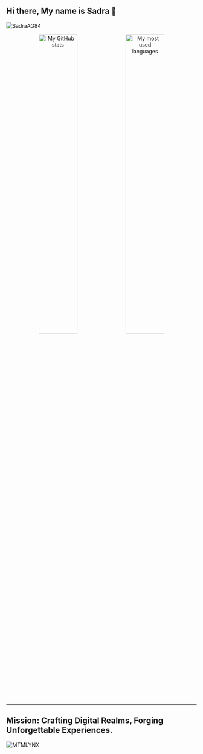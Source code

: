 ## Hi there, My name is Sadra 👋

<!--
**SadraAG84/SadraAG84** is a ✨ _special_ ✨ repository because its `README.md` (this file) appears on your GitHub profile.

Here are some ideas to get you started:

- 🔭 I’m currently working on ...
- 🌱 I’m currently learning ...
- 👯 I’m looking to collaborate on ...
- 🤔 I’m looking for help with ...
- 💬 Ask me about ...
- 📫 How to reach me: alizadeh.sadra.gh@gmail.com
- 😄 Pronouns: ...
- ⚡ Fun fact: ...
-->


<p align="left"> <img src="https://komarev.com/ghpvc/?username=SadraAG84&label=Profile%20Views&color=0e75b6&style=flat" alt="SadraAG84" /> </p>


<p align="center">
  <img src="https://github-readme-stats.vercel.app/api?username=SadraAG84&theme=transparent&hide_border=true&hide=issues&show_icons=true&include_all_commits=true" alt="My GitHub stats" width="45%">
  <img src="https://github-readme-stats.vercel.app/api/top-langs?username=SadraAG84&theme=transparent&hide_border=true&hide=html&layout=compact&langs_count=6&card_width=275" alt="My most used languages" width="45%">
</p>

---

## Mission: Crafting Digital Realms, Forging Unforgettable Experiences.

<p align="left">
  <img src="https://komarev.com/ghpvc/?username=SadraAG84&label=Profile%20Views&color=0e75b6&style=flat" alt="MTMLYNX" />
</p>
